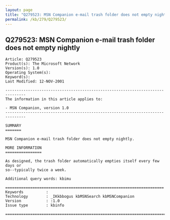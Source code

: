 ```yaml
---
layout: page
title: "Q279523: MSN Companion e-mail trash folder does not empty nightly"
permalink: /kb/279/Q279523/
---
```


## Q279523: MSN Companion e-mail trash folder does not empty nightly

	Article: Q279523
	Product(s): The Microsoft Network
	Version(s): 1.0
	Operating System(s): 
	Keyword(s): 
	Last Modified: 12-NOV-2001
	
	-------------------------------------------------------------------------------
	The information in this article applies to:
	
	- MSN Companion, version 1.0 
	-------------------------------------------------------------------------------
	
	SUMMARY
	=======
	
	MSN Companion e-mail trash folder does not empty nightly.
	
	MORE INFORMATION
	================
	
	As designed, the trash folder automatically empties itself every few days or
	so--typically twice a week.
	
	Additional query words: kbimu
	
	======================================================================
	Keywords          :  
	Technology        : _IKkbbogus kbMSNSearch kbMSNCompanion
	Version           : :1.0
	Issue type        : kbinfo
	
	=============================================================================
	
